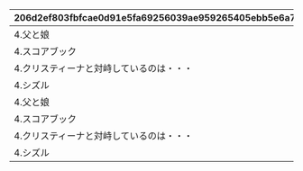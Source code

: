 |206d2ef803fbfcae0d91e5fa69256039ae959265405ebb5e6a740ed2e01489df|6704256bbc14ffce854a430cbac258011c24396721cf1e2830bb11eb59d01753|bd4516e41bd8f2aafd0407d1a2f128ef48a0ccf05ccf3f95b7f6ddec926e1edb|7131c3b53b505d740a8f7c1d517fdf019b6222d6ab879ad2bba696fa253404ab|879281595eede24a7561ab939f76f65673285953173812db4e6e7665126880d0|2cf312b4ddde0c1b4ac35b0bc7fac7c0929e4f4d5057b1261c73c3ca92ae9437|c3e7c348a2c42f74b71b035ca0ecfba9262d1424e219e5bad5f203407fff4577|6fa07b407349c3b4309389b102fbe319f2bc1ee5ed3410bcea365754581d189e|c6a5d8ca92c9379b448e543103f17e8b3ac87bdb562e741473f5f6bbcf56ab89|221f658dd232769f5b8cc3bbb45d50f9a8bd0104eb2cef8eff97cd4b6818a993|ffbaff058a657fae55b589541d1d0a51eb2dab3ac5645db1451f79c6da06ba9f|08249fff48533d48cdaefcd2fd82e784752f2d1ddf3864435d416a3c819bb25b|b8e49c130e38d3b006b420e6f46b92804a44db913545c8a6c613f849fd8d40cc|dbee4e70c3c3fe90d0cd719e301809ff2878609f271e37b2421a7ea85b5662fd|e325fa9263d259777df609433dbf530578ed4b7027855226285aa89c9adb8132|0d00a4b1b81327225c816cebc57c5eef8322f28f2d42ddfaa94f89b92deb09fc|fa787a9493e8fce2469adeefb99305b32a00759820c1b4e43b3fb404d0ae1c33|199a25370d2858b4832ebf30cb34520bb7b86e8c3c564d73583fc0ca0a208881|eaa4c30636ead9c9e946bc0dfbcd761d9cfd4ab363b685be8b6ef8f4a121f502|cc1b6cd1adc9cc261bb4504bafea4e1673d037a1057bc34c9ab5f20738534ffe|
| --- | --- | --- | --- | --- | --- | --- | --- | --- | --- | --- | --- | --- | --- | --- | --- | --- | --- | --- | --- |
|4.父と娘|10012|1.姉妹||10012104|0|5012601|910012|謎解き1|5012600|0|3.先生と生徒||103|武器や髪形など身体的特徴に注目してみよう。|1001201|3|-689|2.双子|間違った組み合わせはどれでしょう|
|4.スコアブック|10012|1.ブックストア||10012108|0|5012603|910012|謎解き2|5012602|0|3.ワードブック||74|キャラの名前に注目してみよう。|1001202|4|-220|2.ブックカバー|探し物はなんでしょう|
|4.クリスティーナと対峙しているのは・・・|10012|1.ミミとキョウカが誰かを見て驚いている||10012110|0|5012605|910012|謎解き3|5012604|0|3.トワイライトキャラバンの皆が談笑している||-84|主人公の性格がよく表れている一枚。|1001203|3|135|2.夏のリゾートでバーベキュー|主人公が映っているのはどれでしょう|
|4.シズル|10012|1.ルカ||10012115|0|5012607|910012|謎解き4|5012606|0|3.レイ||58|バラバラになったものは整理してみよう。|1001204|4|810|2.ミフユ|暗号を解読して人物を推理しよう|
|4.父と娘|20012|1.姉妹||20012104|0|5012601|910012|謎解き1|5012600|0|3.先生と生徒||103|武器や髪形など身体的特徴に注目してみよう。|2001201|3|-690|2.双子|間違った組み合わせはどれでしょう|
|4.スコアブック|20012|1.ブックストア||20012108|0|5012603|910012|謎解き2|5012602|0|3.ワードブック||74|キャラの名前に注目してみよう。|2001202|4|-270|2.ブックカバー|探し物はなんでしょう|
|4.クリスティーナと対峙しているのは・・・|20012|1.ミミとキョウカが誰かを見て驚いている||20012110|0|5012605|910012|謎解き3|5012604|0|3.トワイライトキャラバンの皆が談笑している||-84|主人公の性格がよく表れている一枚。|2001203|3|54|2.夏のリゾートでバーベキュー|主人公が映っているのはどれでしょう|
|4.シズル|20012|1.ルカ||20012115|0|5012607|910012|謎解き4|5012606|0|3.レイ||58|バラバラになったものは整理してみよう。|2001204|4|650|2.ミフユ|暗号を解読して人物を推理しよう|